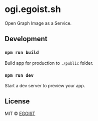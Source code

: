# ogi.egoist.sh

Open Graph Image as a Service.

## Development

### `npm run build`

Build app for production to `./public` folder.

### `npm run dev`

Start a dev server to preview your app.

## License

MIT &copy; [EGOIST](https://github.com/egoist)